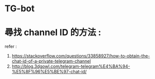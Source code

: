 # TG-bot

# 尋找 channel ID 的方法 :
refer : 
1. https://stackoverflow.com/questions/33858927/how-to-obtain-the-chat-id-of-a-private-telegram-channel
2. http://blog.3dgowl.com/telegram-telegram%E4%BA%94-%E5%8F%96%E5%BE%97-chat-id/
